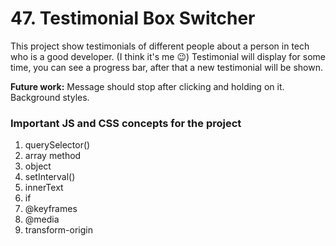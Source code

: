 # 47. Testimonial Box Switcher

This project show testimonials of different people about a person in tech who is a good developer. (I think it's me :wink:) Testimonial will display for some time, you can see a progress bar, after that a new testimonial will be shown.

**Future work:** Message should stop after clicking and holding on it. Background styles.

### Important JS and CSS concepts for the project

1. querySelector()
2. array method 
3. object
4. setInterval()
5. innerText
6. if
7. @keyframes
8. @media
9. transform-origin
